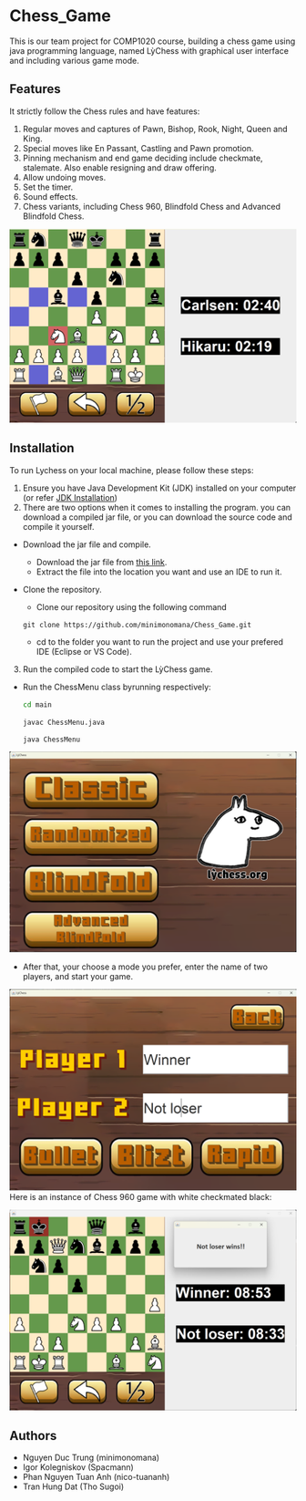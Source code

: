 # Chess_Game
This is our team project for COMP1020 course, building a chess game using java programming language, named LỳChess with graphical user interface and including various game mode.

## Features

It strictly follow the Chess rules and have features:
1. Regular moves and captures of Pawn, Bishop, Rook, Night, Queen and King.
2. Special moves like En Passant, Castling and Pawn promotion.
3. Pinning mechanism and end game deciding include checkmate, stalemate. Also enable resigning and draw offering.
4. Allow undoing moves.
5. Set the timer.
6. Sound effects.
7. Chess variants, including Chess 960, Blindfold Chess and Advanced Blindfold Chess.

![Fundamental inteface](resources/demo.png)

## Installation

To run Lychess on your local machine, please follow these steps:

1. Ensure you have Java Development Kit (JDK) installed on your computer (or refer [JDK Installation](https://docs.oracle.com/en/java/javase/17/install/overview-jdk-installation.html#GUID-8677A77F-231A-40F7-98B9-1FD0B48C346A))
2. There are two options when it comes to installing the program. you can download a compiled jar file, or you can download the source code and compile it yourself.
- Download the jar file and compile.
    - Download the jar file from [this link](https://github.com/minimonomana/Chess_Game).
    - Extract the file into the location you want and use an IDE to run it.

- Clone the repository.
    - Clone our repository using the following command
    ```shell
    git clone https://github.com/minimonomana/Chess_Game.git
    ```
    - cd to the folder you want to run the project and use your prefered IDE (Eclipse or VS Code).
3. Run the compiled code to start the LỳChess game.
- Run the ChessMenu class byrunning respectively:
    ```bash
    cd main
    ```
    ```bash
    javac ChessMenu.java
    ```
    ```shell
    java ChessMenu
    ```
![Main menu](resources/ChessMenu.png)

- After that, your choose a mode you prefer, enter the name of two players, and start your game.

![Inner menu](resources/innerMenu.png)
Here is an instance of Chess 960 game with white checkmated black:

![Chess 960](resources/notloser.png)

## Authors
- Nguyen Duc Trung (minimonomana)
- Igor Kolegniskov (Spacmann)
- Phan Nguyen Tuan Anh (nico-tuananh)
- Tran Hung Dat (Tho Sugoi)
